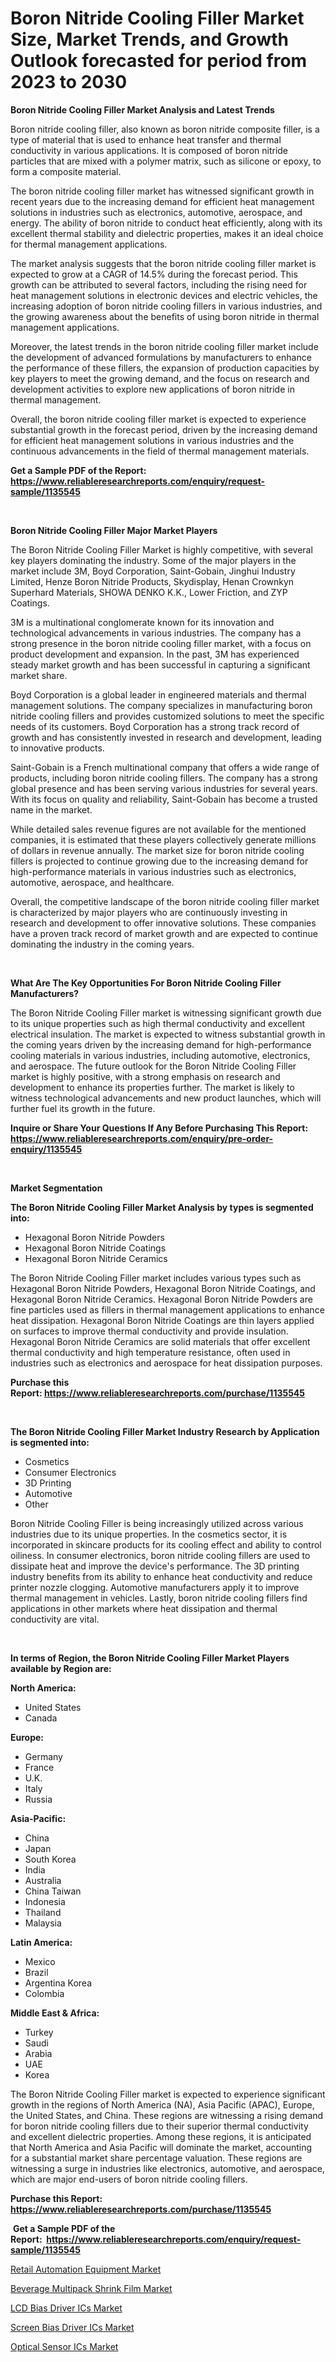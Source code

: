 <p><h1>Boron Nitride Cooling Filler Market Size, Market Trends, and Growth Outlook forecasted for period from 2023 to 2030</h1></p><p><strong>Boron Nitride Cooling Filler Market Analysis and Latest Trends</strong></p>
<p><p>Boron nitride cooling filler, also known as boron nitride composite filler, is a type of material that is used to enhance heat transfer and thermal conductivity in various applications. It is composed of boron nitride particles that are mixed with a polymer matrix, such as silicone or epoxy, to form a composite material.</p><p>The boron nitride cooling filler market has witnessed significant growth in recent years due to the increasing demand for efficient heat management solutions in industries such as electronics, automotive, aerospace, and energy. The ability of boron nitride to conduct heat efficiently, along with its excellent thermal stability and dielectric properties, makes it an ideal choice for thermal management applications.</p><p>The market analysis suggests that the boron nitride cooling filler market is expected to grow at a CAGR of 14.5% during the forecast period. This growth can be attributed to several factors, including the rising need for heat management solutions in electronic devices and electric vehicles, the increasing adoption of boron nitride cooling fillers in various industries, and the growing awareness about the benefits of using boron nitride in thermal management applications.</p><p>Moreover, the latest trends in the boron nitride cooling filler market include the development of advanced formulations by manufacturers to enhance the performance of these fillers, the expansion of production capacities by key players to meet the growing demand, and the focus on research and development activities to explore new applications of boron nitride in thermal management.</p><p>Overall, the boron nitride cooling filler market is expected to experience substantial growth in the forecast period, driven by the increasing demand for efficient heat management solutions in various industries and the continuous advancements in the field of thermal management materials.</p></p>
<p><strong>Get a Sample PDF of the Report:&nbsp; <a href="https://www.reliableresearchreports.com/enquiry/request-sample/1135545">https://www.reliableresearchreports.com/enquiry/request-sample/1135545</a></strong></p>
<p>&nbsp;</p>
<p><strong>Boron Nitride Cooling Filler Major Market Players</strong></p>
<p><p>The Boron Nitride Cooling Filler Market is highly competitive, with several key players dominating the industry. Some of the major players in the market include 3M, Boyd Corporation, Saint-Gobain, Jinghui Industry Limited, Henze Boron Nitride Products, Skydisplay, Henan Crownkyn Superhard Materials, SHOWA DENKO K.K., Lower Friction, and ZYP Coatings.</p><p>3M is a multinational conglomerate known for its innovation and technological advancements in various industries. The company has a strong presence in the boron nitride cooling filler market, with a focus on product development and expansion. In the past, 3M has experienced steady market growth and has been successful in capturing a significant market share.</p><p>Boyd Corporation is a global leader in engineered materials and thermal management solutions. The company specializes in manufacturing boron nitride cooling fillers and provides customized solutions to meet the specific needs of its customers. Boyd Corporation has a strong track record of growth and has consistently invested in research and development, leading to innovative products.</p><p>Saint-Gobain is a French multinational company that offers a wide range of products, including boron nitride cooling fillers. The company has a strong global presence and has been serving various industries for several years. With its focus on quality and reliability, Saint-Gobain has become a trusted name in the market.</p><p>While detailed sales revenue figures are not available for the mentioned companies, it is estimated that these players collectively generate millions of dollars in revenue annually. The market size for boron nitride cooling fillers is projected to continue growing due to the increasing demand for high-performance materials in various industries such as electronics, automotive, aerospace, and healthcare.</p><p>Overall, the competitive landscape of the boron nitride cooling filler market is characterized by major players who are continuously investing in research and development to offer innovative solutions. These companies have a proven track record of market growth and are expected to continue dominating the industry in the coming years.</p></p>
<p>&nbsp;</p>
<p><strong>What Are The Key Opportunities For Boron Nitride Cooling Filler Manufacturers?</strong></p>
<p><p>The Boron Nitride Cooling Filler market is witnessing significant growth due to its unique properties such as high thermal conductivity and excellent electrical insulation. The market is expected to witness substantial growth in the coming years driven by the increasing demand for high-performance cooling materials in various industries, including automotive, electronics, and aerospace. The future outlook for the Boron Nitride Cooling Filler market is highly positive, with a strong emphasis on research and development to enhance its properties further. The market is likely to witness technological advancements and new product launches, which will further fuel its growth in the future.</p></p>
<p><strong>Inquire or Share Your Questions If Any Before Purchasing This Report: <a href="https://www.reliableresearchreports.com/enquiry/pre-order-enquiry/1135545">https://www.reliableresearchreports.com/enquiry/pre-order-enquiry/1135545</a></strong></p>
<p>&nbsp;</p>
<p><strong>Market Segmentation</strong></p>
<p><strong>The Boron Nitride Cooling Filler Market Analysis by types is segmented into:</strong></p>
<p><ul><li>Hexagonal Boron Nitride Powders</li><li>Hexagonal Boron Nitride Coatings</li><li>Hexagonal Boron Nitride Ceramics</li></ul></p>
<p><p>The Boron Nitride Cooling Filler market includes various types such as Hexagonal Boron Nitride Powders, Hexagonal Boron Nitride Coatings, and Hexagonal Boron Nitride Ceramics. Hexagonal Boron Nitride Powders are fine particles used as fillers in thermal management applications to enhance heat dissipation. Hexagonal Boron Nitride Coatings are thin layers applied on surfaces to improve thermal conductivity and provide insulation. Hexagonal Boron Nitride Ceramics are solid materials that offer excellent thermal conductivity and high temperature resistance, often used in industries such as electronics and aerospace for heat dissipation purposes.</p></p>
<p><strong>Purchase this Report:&nbsp;<a href="https://www.reliableresearchreports.com/purchase/1135545">https://www.reliableresearchreports.com/purchase/1135545</a></strong></p>
<p>&nbsp;</p>
<p><strong>The Boron Nitride Cooling Filler Market Industry Research by Application is segmented into:</strong></p>
<p><ul><li>Cosmetics</li><li>Consumer Electronics</li><li>3D Printing</li><li>Automotive</li><li>Other</li></ul></p>
<p><p>Boron Nitride Cooling Filler is being increasingly utilized across various industries due to its unique properties. In the cosmetics sector, it is incorporated in skincare products for its cooling effect and ability to control oiliness. In consumer electronics, boron nitride cooling fillers are used to dissipate heat and improve the device's performance. The 3D printing industry benefits from its ability to enhance heat conductivity and reduce printer nozzle clogging. Automotive manufacturers apply it to improve thermal management in vehicles. Lastly, boron nitride cooling fillers find applications in other markets where heat dissipation and thermal conductivity are vital.</p></p>
<p>&nbsp;</p>
<p><strong>In terms of Region, the Boron Nitride Cooling Filler Market Players available by Region are:</strong></p>
<p>
    <p> <strong> North America: </strong>
        <ul>
            <li>United States</li>
            <li>Canada</li>
        </ul>
        </p> 
    <p> <strong> Europe: </strong>
        <ul>
            <li>Germany</li>
            <li>France</li>
            <li>U.K.</li>
            <li>Italy</li>
            <li>Russia</li>
        </ul>
        </p> 
    <p> <strong> Asia-Pacific: </strong>
        <ul>
            <li>China</li>
            <li>Japan</li>
            <li>South Korea</li>
            <li>India</li>
            <li>Australia</li>
            <li>China Taiwan</li>
            <li>Indonesia</li>
            <li>Thailand</li>
            <li>Malaysia</li>
        </ul>
        </p> 
    <p> <strong> Latin America: </strong>
        <ul>
            <li>Mexico</li>
            <li>Brazil</li>
            <li>Argentina Korea</li>
            <li>Colombia</li>
        </ul>
        </p> 
    <p> <strong> Middle East & Africa: </strong>
        <ul>
            <li>Turkey</li>
            <li>Saudi</li>
            <li>Arabia</li>
            <li>UAE</li>
            <li>Korea</li>
        </ul>
    </p>
    </p>
<p><p>The Boron Nitride Cooling Filler market is expected to experience significant growth in the regions of North America (NA), Asia Pacific (APAC), Europe, the United States, and China. These regions are witnessing a rising demand for boron nitride cooling fillers due to their superior thermal conductivity and excellent dielectric properties. Among these regions, it is anticipated that North America and Asia Pacific will dominate the market, accounting for a substantial market share percentage valuation. These regions are witnessing a surge in industries like electronics, automotive, and aerospace, which are major end-users of boron nitride cooling fillers.</p></p>
<p><strong>Purchase this Report: <a href="https://www.reliableresearchreports.com/purchase/1135545">https://www.reliableresearchreports.com/purchase/1135545</a></strong></p>
<p>&nbsp;<strong>Get a Sample PDF of the Report:&nbsp;&nbsp;<a href="https://www.reliableresearchreports.com/enquiry/request-sample/1135545">https://www.reliableresearchreports.com/enquiry/request-sample/1135545</a></strong></p>
<p><strong></strong></p>
<p><p><a href="https://medium.com/@soap.equip.win/analyzing-retail-automation-equipment-market-global-industry-perspective-and-forecast-2023-to-8315f921ceeb">Retail Automation Equipment Market</a></p><p><a href="https://medium.com/@noise.asset.organ/beverage-multipack-shrink-film-market-size-reveals-the-best-marketing-channels-in-global-industry-6e8d6f91bf56">Beverage Multipack Shrink Film Market</a></p><p><a href="https://www.linkedin.com/pulse/lcd-bias-driver-ics-market-size-growth-forecast-from-2023-2030/">LCD Bias Driver ICs Market</a></p><p><a href="https://www.linkedin.com/pulse/screen-bias-driver-ics-market-research-report-provides-thorough/">Screen Bias Driver ICs Market</a></p><p><a href="https://www.linkedin.com/pulse/optical-sensor-ics-market-share-amp-new-trends-analysis/">Optical Sensor ICs Market</a></p></p>